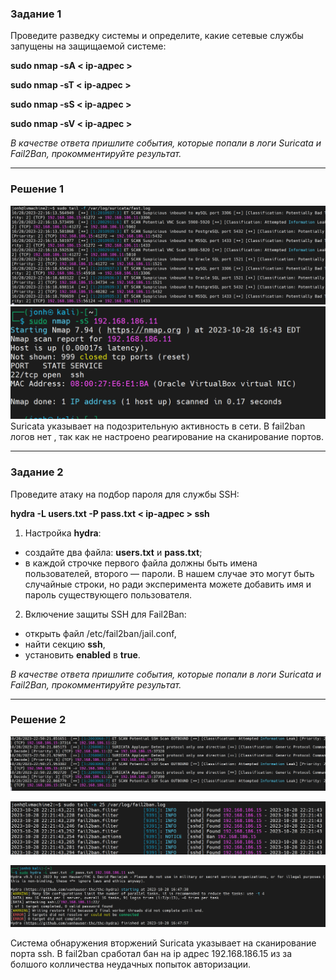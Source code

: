 ### Задание 1

Проведите разведку системы и определите, какие сетевые службы запущены на защищаемой системе:

**sudo nmap -sA < ip-адрес >**

**sudo nmap -sT < ip-адрес >**

**sudo nmap -sS < ip-адрес >**

**sudo nmap -sV < ip-адрес >**

*В качестве ответа пришлите события, которые попали в логи Suricata и Fail2Ban, прокомментируйте результат.*

------

### Решение 1

![Alt text](img/13-03-1.png)
![Alt text](img/13-03-1-2.png)
Suricata указываeт на подозрительную активность в сети. В fail2ban логов нет , так как не настроено реагирование на сканирование портов.

---


### Задание 2

Проведите атаку на подбор пароля для службы SSH:

**hydra -L users.txt -P pass.txt < ip-адрес > ssh**

1. Настройка **hydra**: 
 
 - создайте два файла: **users.txt** и **pass.txt**;
 - в каждой строчке первого файла должны быть имена пользователей, второго — пароли. В нашем случае это могут быть случайные строки, но ради эксперимента можете добавить имя и пароль существующего пользователя.


2. Включение защиты SSH для Fail2Ban:

-  открыть файл /etc/fail2ban/jail.conf,
-  найти секцию **ssh**,
-  установить **enabled**  в **true**.

*В качестве ответа пришлите события, которые попали в логи Suricata и Fail2Ban, прокомментируйте результат.*

---
### Решение 2

![Alt text](img/13-03-2-1.png)

![Alt text](img/13-03-2-2.png)

![Alt text](img/13-03-2-3.png)

Cистема обнаружения вторжений Suricata указываeт на сканирование порта ssh. В fail2ban сработал бан на ip адрес 192.168.186.15 из за болшого колличества неудачных попыток авторизации.